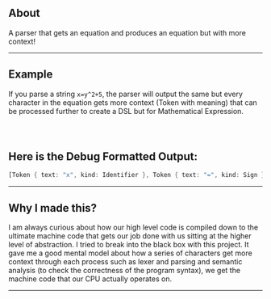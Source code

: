 ## **About** 
A parser that gets an equation and produces an equation but with more context!

---

## **Example**

If you parse a string ```x=y^2+5```, the parser will output the same but every character in the equation gets more context (Token with meaning) that can be processed further to create a DSL but for Mathematical Expression.

######  <br>  

## Here is the Debug Formatted Output:

```rust
[Token { text: "x", kind: Identifier }, Token { text: "=", kind: Sign }, Token { text: "y", kind: Identifier }, Token { text: "^", kind: Cap }, Token { text: "2", kind: Int }, Token { text: "+", kind: Sign }, Token { text: "5", kind: Int }]
```
---

## **Why I made this?**
I am always curious about how our high level code is compiled down to the ultimate machine code that gets our job done with us sitting at the higher level of abstraction. I tried to break into the black box with this project. It gave me a good mental model about how a series of characters get more context through each process such as lexer and parsing and semantic analysis (to check the correctness of the program syntax), we get the machine code that our CPU actually operates on.

---